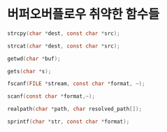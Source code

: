 # 버퍼오버플로우 취약한 함수들

``` c
strcpy(char *dest, const char *src);
```

``` c
strcat(char *dest, const char *src);
```

``` c
getwd(char *buf);
```

``` c
gets(char *s);
```

``` c
fscanf(FILE *stream, const char *format, ~);
```

``` c
scanf(const char *format,~);
```

``` c
realpath(char *path, char resolved_path[]);
```

``` c
sprintf(char *str, const char *format);
```